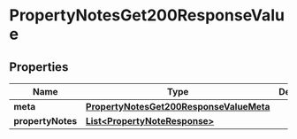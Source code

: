 

# PropertyNotesGet200ResponseValue


## Properties

| Name | Type | Description | Notes |
|------------ | ------------- | ------------- | -------------|
|**meta** | [**PropertyNotesGet200ResponseValueMeta**](PropertyNotesGet200ResponseValueMeta.md) |  |  [optional] |
|**propertyNotes** | [**List&lt;PropertyNoteResponse&gt;**](PropertyNoteResponse.md) |  |  [optional] |



